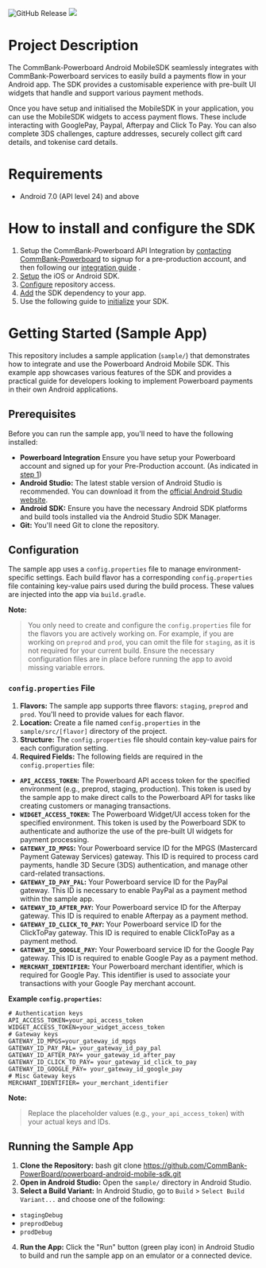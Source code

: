![GitHub Release](https://img.shields.io/github/v/release/CommBank-PowerBoard/powerboard-android-mobile-sdk)
[![](https://www.jitpack.io/v/CommBank-PowerBoard/powerboard-android-mobile-sdk.svg)](https://www.jitpack.io/#CommBank-PowerBoard/powerboard-android-mobile-sdk)

# Project Description

The CommBank-Powerboard Android MobileSDK seamlessly integrates with CommBank-Powerboard services to easily build a payments
flow in your Android app. The SDK provides a customisable experience with pre-built UI widgets that
handle and support various payment methods.

Once you have setup and initialised the MobileSDK in your application, you can use the MobileSDK
widgets to access payment flows. These include interacting with GooglePay, Paypal, Afterpay and Click To Pay. You can also
complete 3DS challenges, capture addresses, securely collect gift card details, and tokenise card
details.

# Requirements

- Android 7.0 (API level 24) and above

# How to install and configure the SDK

1. Setup the CommBank-Powerboard API Integration by [contacting CommBank-Powerboard](https://www.commbank.com.au/business/payments/take-online-payments/powerboard.html#support) to
   signup for a pre-production account, and then following
   our [integration guide](https://developer.powerboard.commbank.com.au/reference/mobile-sdk-initialise) .
2. [Setup](https://developer.powerboard.commbank.com.au/reference/mobile-sdk-installation#setup-the-powerboard-android-sdk)
   the iOS or Android SDK.
3. [Configure](https://developer.powerboard.commbank.com.au/reference/mobile-sdk-installation#step-1-configure-repository-access)
   repository access.
4. [Add](https://developer.powerboard.commbank.com.au/reference/mobile-sdk-installation#step-2-add-sdk-dependency)
   the SDK dependency to your app.
5. Use the following guide
   to [initialize](https://developer.powerboard.commbank.com.au/reference/mobile-sdk-initialise#initialize-the-android-sdk)
   your SDK.

# Getting Started (Sample App)

This repository includes a sample application (`sample/`) that demonstrates how to integrate and use the Powerboard Android Mobile SDK.
This example app showcases various features of the SDK and provides a practical guide for developers looking to implement Powerboard
payments in their own Android applications.

## Prerequisites

Before you can run the sample app, you'll need to have the following installed:

*   **Powerboard Integration** Ensure you have setup your Powerboard account and signed up for your Pre-Production account. (As indicated in [step 1](#how-to-install-and-configure-the-sdk))
*   **Android Studio:** The latest stable version of Android Studio is recommended. You can download it from the [official Android Studio website](https://developer.android.com/studio).
*   **Android SDK:** Ensure you have the necessary Android SDK platforms and build tools installed via the Android Studio SDK Manager.
*   **Git:** You'll need Git to clone the repository.

## Configuration

The sample app uses a `config.properties` file to manage environment-specific settings. Each build flavor has a corresponding `config.properties` file containing key-value pairs used during the build process. These values are injected into the app via `build.gradle`.

**Note:**
> You only need to create and configure the `config.properties` file for the flavors you are actively working on. For example, if you are working on `preprod` and `prod`, you can omit the file for `staging`, as it is not required for your current build.
> Ensure the necessary configuration files are in place before running the app to avoid missing variable errors.

### `config.properties` File

1.  **Flavors:** The sample app supports three flavors: `staging`, `preprod` and `prod`. You'll need to provide values for each flavor.
2.  **Location:** Create a file named `config.properties` in the `sample/src/[flavor]` directory of the project.
3.  **Structure:** The `config.properties` file should contain key-value pairs for each configuration setting.
4.  **Required Fields:** The following fields are required in the `config.properties` file:

*   **`API_ACCESS_TOKEN`:** The Powerboard API access token for the specified environment (e.g., preprod, staging, production). This token is used by the sample app to make direct calls to the Powerboard API for tasks like creating customers or managing transactions.
*   **`WIDGET_ACCESS_TOKEN`:** The Powerboard Widget/UI access token for the specified environment. This token is used by the Powerboard SDK to authenticate and authorize the use of the pre-built UI widgets for payment processing.
*   **`GATEWAY_ID_MPGS`:** Your Powerboard service ID for the MPGS (Mastercard Payment Gateway Services) gateway. This ID is required to process card payments, handle 3D Secure (3DS) authentication, and manage other card-related transactions.
*   **`GATEWAY_ID_PAY_PAL`:** Your Powerboard service ID for the PayPal gateway. This ID is necessary to enable PayPal as a payment method within the sample app.
*   **`GATEWAY_ID_AFTER_PAY`:** Your Powerboard service ID for the Afterpay gateway. This ID is required to enable Afterpay as a payment method.
*   **`GATEWAY_ID_CLICK_TO_PAY`:** Your Powerboard service ID for the ClickToPay gateway. This ID is required to enable ClickToPay as a payment method.
*   **`GATEWAY_ID_GOOGLE_PAY`:** Your Powerboard service ID for the Google Pay gateway. This ID is required to enable Google Pay as a payment method.
*   **`MERCHANT_IDENTIFIER`:** Your Powerboard merchant identifier, which is required for Google Pay. This identifier is used to associate your transactions with your Google Pay merchant account.

**Example `config.properties`:**
```
# Authentication keys
API_ACCESS_TOKEN=your_api_access_token 
WIDGET_ACCESS_TOKEN=your_widget_access_token 
# Gateway keys
GATEWAY_ID_MPGS=your_gateway_id_mpgs 
GATEWAY_ID_PAY_PAL= your_gateway_id_pay_pal 
GATEWAY_ID_AFTER_PAY= your_gateway_id_after_pay 
GATEWAY_ID_CLICK_TO_PAY= your_gateway_id_click_to_pay 
GATEWAY_ID_GOOGLE_PAY= your_gateway_id_google_pay 
# Misc Gateway keys
MERCHANT_IDENTIFIER= your_merchant_identifier 
```

**Note:**
> Replace the placeholder values (e.g., `your_api_access_token`) with your actual keys and IDs.

## Running the Sample App

1.  **Clone the Repository:** bash git clone https://github.com/CommBank-PowerBoard/powerboard-android-mobile-sdk.git
2.  **Open in Android Studio:** Open the `sample/` directory in Android Studio.
3.  **Select a Build Variant:** In Android Studio, go to `Build` > `Select Build Variant...` and choose one of the following:
*   `stagingDebug`
*   `preprodDebug`
*   `prodDebug`
4.  **Run the App:** Click the "Run" button (green play icon) in Android Studio to build and run the sample app on an emulator or a connected device.
